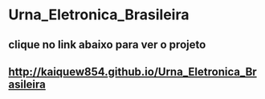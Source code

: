 # Urna_Eletronica_Brasileira
## clique no link abaixo para ver o projeto
## http://kaiquew854.github.io/Urna_Eletronica_Brasileira

